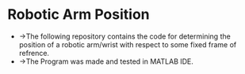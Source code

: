 # Robotic Arm Position
<ul>
 <li>->The following repository contains the code for determining the position of a robotic arm/wrist with respect to some fixed frame of refrence.</li>
<li>->The Program was made and tested in MATLAB IDE.</li>
 </ul>
 
